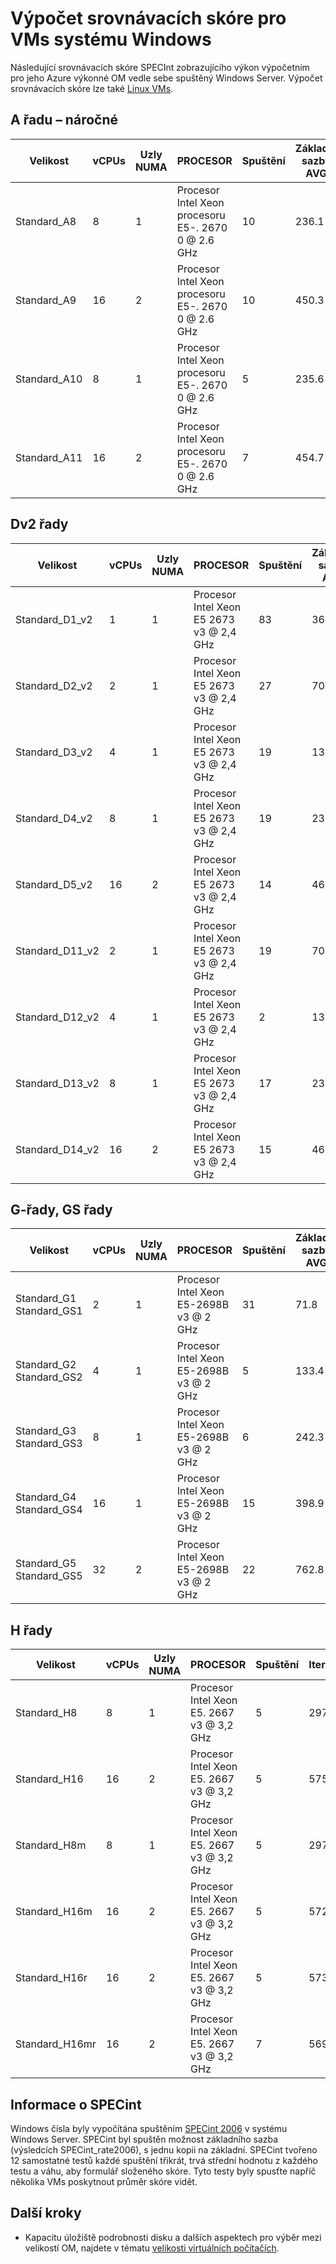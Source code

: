 <properties
 pageTitle="Výpočet srovnávacích skóre pro Windows VMs | Microsoft Azure"
 description="Srovnání SPECint výpočetním srovnávacích skóre pro serverem Windows Azure VMs"
 services="virtual-machines-windows"
 documentationCenter=""
 authors="cynthn"
 manager="timlt"
 editor=""
 tags="azure-resource-manager,azure-service-management"/>
<tags
ms.service="virtual-machines-windows"
 ms.devlang="na"
 ms.topic="article"
 ms.tgt_pltfrm="vm-windows"
 ms.workload="infrastructure-services"
 ms.date="09/22/2016"
 ms.author="cynthn"/>

# <a name="compute-benchmark-scores-for-windows-vms"></a>Výpočet srovnávacích skóre pro VMs systému Windows

Následující srovnávacích skóre SPECInt zobrazujícího výkon výpočetním pro jeho Azure výkonné OM vedle sebe spuštěný Windows Server. Výpočet srovnávacích skóre lze také [Linux VMs](virtual-machines-linux-compute-benchmark-scores.md).



## <a name="a-series---compute-intensive"></a>A řadu – náročné


Velikost | vCPUs | Uzly NUMA | PROCESOR | Spuštění | Základní sazby AVG | StdDev
------- | ------ | ---- | -------| ---- | ---- | -----
Standard_A8 | 8 | 1 | Procesor Intel Xeon procesoru E5-. 2670 0 @ 2.6 GHz | 10 | 236.1 | 1.1
Standard_A9 | 16 | 2 | Procesor Intel Xeon procesoru E5-. 2670 0 @ 2.6 GHz | 10 | 450.3 | 7.0
Standard_A10 | 8 | 1 | Procesor Intel Xeon procesoru E5-. 2670 0 @ 2.6 GHz | 5 | 235.6 | 0,9
Standard_A11 | 16 | 2 | Procesor Intel Xeon procesoru E5-. 2670 0 @ 2.6 GHz |7 | 454.7 | 4.8

## <a name="dv2-series"></a>Dv2 řady


Velikost | vCPUs | Uzly NUMA | PROCESOR | Spuštění | Základní sazby AVG | StdDev
------- | ------ | ---- | -------| ---- | ---- | -----
Standard_D1_v2 | 1 | 1 | Procesor Intel Xeon E5 2673 v3 @ 2,4 GHz | 83 | 36.6 | 2.6
Standard_D2_v2 | 2 | 1 | Procesor Intel Xeon E5 2673 v3 @ 2,4 GHz | 27 | 70.0 | 3,7
Standard_D3_v2 | 4 | 1 | Procesor Intel Xeon E5 2673 v3 @ 2,4 GHz | 19 | 130.5 | 4.4
Standard_D4_v2 | 8 | 1 | Procesor Intel Xeon E5 2673 v3 @ 2,4 GHz | 19 | 238.1 | 5,2
Standard_D5_v2 | 16 | 2 | Procesor Intel Xeon E5 2673 v3 @ 2,4 GHz | 14 | 460.9 | 15,4
Standard_D11_v2 | 2 | 1 | Procesor Intel Xeon E5 2673 v3 @ 2,4 GHz | 19 | 70,1 | 3,7
Standard_D12_v2 | 4 | 1 | Procesor Intel Xeon E5 2673 v3 @ 2,4 GHz | 2 | 132.0 | 1.4
Standard_D13_v2 | 8 | 1 | Procesor Intel Xeon E5 2673 v3 @ 2,4 GHz | 17 | 235.8 | 3.8
Standard_D14_v2 | 16 | 2 | Procesor Intel Xeon E5 2673 v3 @ 2,4 GHz | 15 | 460.8 | 6.5


## <a name="g-series-gs-series"></a>G-řady, GS řady


Velikost | vCPUs | Uzly NUMA | PROCESOR | Spuštění | Základní sazby AVG | StdDev
------- | ------ | ---- | -------| ---- | ---- | -----
Standard_G1 Standard_GS1  | 2 | 1 | Procesor Intel Xeon E5-2698B v3 @ 2 GHz | 31 | 71.8 | 6.5
Standard_G2 Standard_GS2 | 4 | 1 | Procesor Intel Xeon E5-2698B v3 @ 2 GHz | 5 | 133.4 | 13.0
Standard_G3 Standard_GS3 | 8 | 1 | Procesor Intel Xeon E5-2698B v3 @ 2 GHz | 6 | 242.3 | 6.0
Standard_G4 Standard_GS4 | 16 | 1 | Procesor Intel Xeon E5-2698B v3 @ 2 GHz | 15 | 398.9 | 6.0
Standard_G5 Standard_GS5 | 32 | 2 | Procesor Intel Xeon E5-2698B v3 @ 2 GHz | 22 | 762.8 | 3,7

## <a name="h-series"></a>H řady

Velikost | vCPUs | Uzly NUMA | PROCESOR | Spuštění | Iterací/sec | StdDev
------- | ------ | ---- | -------| ---- | ---- | -----
Standard_H8 | 8 | 1 | Procesor Intel Xeon E5. 2667 v3 @ 3,2 GHz | 5 | 297.4 | 0,9
Standard_H16 | 16 | 2 | Procesor Intel Xeon E5. 2667 v3 @ 3,2 GHz | 5 | 575.8 | 6.8
Standard_H8m | 8 | 1 | Procesor Intel Xeon E5. 2667 v3 @ 3,2 GHz | 5 | 297.0 | 1.2
Standard_H16m | 16 | 2 | Procesor Intel Xeon E5. 2667 v3 @ 3,2 GHz | 5 | 572.2 | 3.9
Standard_H16r | 16 | 2 | Procesor Intel Xeon E5. 2667 v3 @ 3,2 GHz | 5 | 573.2 | 2.9
Standard_H16mr | 16 | 2 | Procesor Intel Xeon E5. 2667 v3 @ 3,2 GHz | 7 | 569.6 | 2,8

## <a name="about-specint"></a>Informace o SPECint

Windows čísla byly vypočítána spuštěním [SPECint 2006](https://www.spec.org/cpu2006/results/rint2006.html) v systému Windows Server. SPECint byl spuštěn možnost základního sazba (výsledcích SPECint_rate2006), s jednu kopii na základní. SPECint tvořeno 12 samostatné testů každé spuštění třikrát, trvá střední hodnotu z každého testu a váhu, aby formulář složeného skóre. Tyto testy byly spusťte napříč několika VMs poskytnout průměr skóre vidět.


## <a name="next-steps"></a>Další kroky

* Kapacitu úložiště podrobnosti disku a dalších aspektech pro výběr mezi velikostí OM, najdete v tématu [velikosti virtuálních počítačích](virtual-machines-windows-sizes.md).
